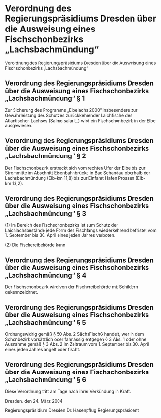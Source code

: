 # Verordnung des Regierungspräsidiums Dresden über die Ausweisung eines Fischschonbezirks „Lachsbachmündung“

Verordnung des Regierungspräsidiums Dresden über die Ausweisung eines Fischschonbezirks „Lachsbachmündung“

## Verordnung des Regierungspräsidiums Dresden über die Ausweisung eines Fischschonbezirks „Lachsbachmündung“ § 1 

Zur Sicherung des Programms „Elbelachs 2000“ insbesondere zur Gewährleistung des Schutzes zurückkehrender Laichfische des Atlantischen Lachses (Salmo salar L.) wird ein Fischschonbezirk in der Elbe ausgewiesen.


## Verordnung des Regierungspräsidiums Dresden über die Ausweisung eines Fischschonbezirks „Lachsbachmündung“ § 2 

Der Fischschonbezirk erstreckt sich vom rechten Ufer der Elbe bis zur Strommitte im Abschnitt Eisenbahnbrücke in Bad Schandau oberhalb der Lachsbachmündung (Elb-km 11,8) bis zur Einfahrt Hafen Prossen (Elb-km 13,2).


## Verordnung des Regierungspräsidiums Dresden über die Ausweisung eines Fischschonbezirks „Lachsbachmündung“ § 3 

(1) Im Bereich des Fischschonbezirks ist zum Schutz der Laichlachsbestände jede Form des Fischfangs wiederkehrend befristet vom 1. September bis 30. April eines jeden Jahres verboten.

(2) Die Fischereibehörde kann


## Verordnung des Regierungspräsidiums Dresden über die Ausweisung eines Fischschonbezirks „Lachsbachmündung“ § 4 

Der Fischschonbezirk wird von der Fischereibehörde mit Schildern gekennzeichnet.


## Verordnung des Regierungspräsidiums Dresden über die Ausweisung eines Fischschonbezirks „Lachsbachmündung“ § 5 

Ordnungswidrig gemäß § 50 Abs. 2 
            SächsFischG handelt, wer in dem Schonbezirk vorsätzlich oder fahrlässig entgegen § 3 Abs. 1 oder ohne Ausnahme gemäß § 3 Abs. 2 im Zeitraum vom 1. September bis 30. April eines jeden Jahres angelt oder fischt.


## Verordnung des Regierungspräsidiums Dresden über die Ausweisung eines Fischschonbezirks „Lachsbachmündung“ § 6 

Diese Verordnung tritt am Tage nach ihrer Verkündung in Kraft.

Dresden, den 24. März 2004

Regierungspräsidium Dresden 
             Dr. Hasenpflug 
             Regierungspräsident

